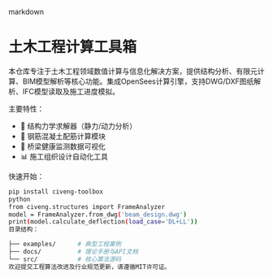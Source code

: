 markdown
# 土木工程计算工具箱
 
本仓库专注于土木工程领域数值计算与信息化解决方案，提供结构分析、有限元计算、BIM模型解析等核心功能。集成OpenSees计算引擎，支持DWG/DXF图纸解析、IFC模型读取及施工进度模拟。
 
主要特性：
- 📐 结构力学求解器（静力/动力分析）
- 🔧 钢筋混凝土配筋计算模块
- 🌉 桥梁健康监测数据可视化
- 📊 施工组织设计自动化工具
 
快速开始：
```bash
pip install civeng-toolbox
python
from civeng.structures import FrameAnalyzer
model = FrameAnalyzer.from_dwg('beam_design.dwg')
print(model.calculate_deflection(load_case='DL+LL'))
目录结构：

├── examples/      # 典型工程案例
├── docs/          # 理论手册与API文档
└── src/           # 核心算法源码
欢迎提交工程算法改进及行业规范更新，请遵循MIT许可证。
